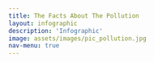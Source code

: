 ```yaml
---
title: The Facts About The Pollution
layout: infographic
description: 'Infographic'
image: assets/images/pic_pollution.jpg
nav-menu: true
---
```

